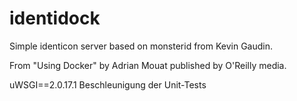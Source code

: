 identidock
==========

Simple identicon server based on monsterid from Kevin Gaudin.

From "Using Docker" by Adrian Mouat published by O'Reilly media.

uWSGI==2.0.17.1
Beschleunigung der Unit-Tests
